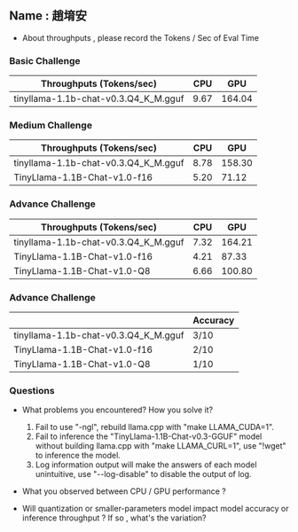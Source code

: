 ## Name : 趙堉安

* About throughputs , please record the Tokens / Sec of Eval Time 

### Basic Challenge
| Throughputs (Tokens/sec) | CPU      | GPU      | 
| --------                 | -------- | -------- | 
| tinyllama-1.1b-chat-v0.3.Q4_K_M.gguf  | 9.67     | 164.04     |


### Medium Challenge
| Throughputs (Tokens/sec) | CPU      | GPU      | 
| --------                 | -------- | -------- | 
| tinyllama-1.1b-chat-v0.3.Q4_K_M.gguf  | 8.78     | 158.30     |
| TinyLlama-1.1B-Chat-v1.0-f16  | 5.20     | 71.12     |



### Advance Challenge
| Throughputs (Tokens/sec) | CPU      | GPU      | 
| --------                 | -------- | -------- | 
| tinyllama-1.1b-chat-v0.3.Q4_K_M.gguf  | 7.32     | 164.21     |
| TinyLlama-1.1B-Chat-v1.0-f16  | 4.21     | 87.33     |
| TinyLlama-1.1B-Chat-v1.0-Q8  | 6.66     | 100.80     |


### Advance Challenge

|                           | Accuracy  |
| --------                 | --------  |
| tinyllama-1.1b-chat-v0.3.Q4_K_M.gguf | 3/10     |
| TinyLlama-1.1B-Chat-v1.0-f16         | 2/10     |
| TinyLlama-1.1B-Chat-v1.0-Q8          | 1/10     |

### Questions
* What problems you encountered? How you solve it?
  1. Fail to use "-ngl", rebuild llama.cpp with "make LLAMA_CUDA=1".
  2. Fail to inference the "TinyLlama-1.1B-Chat-v0.3-GGUF" model without building llama.cpp with "make LLAMA_CURL=1", use "!wget" to inference the model.
  3. Log information output will make the answers of each model unintuitive, use "--log-disable" to disable the output of log.
* What you observed between CPU / GPU performance ?
  
  
* Will quantization or smaller-parameters model impact model accuracy or inference throughput ? If so , what's the variation?
  


